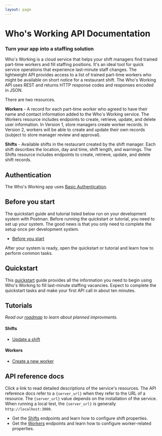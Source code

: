 ```yaml
---
layout: page
---
```


# Who's Working API Documentation

### Turn your app into a staffing solution

Who's Working is a cloud service that helps your shift managers find trained part-time workers and fill staffing positions. It's an ideal tool for quick service operations that experience last-minute staff changes. The lightweight API provides access to a list of trained part-time workers who might be available on short notice for a restaurant shift. The Who's Working API uses REST and returns HTTP response codes and responses encoded in JSON.

There are two resources.

**Workers** - A record for each part-time worker who agreed to have their name and contact information added to the Who's Working service. The Workers resource includes endpoints to create, retrieve, update, and delete user information. In Version 1, store managers create worker records. In Version 2, workers will be able to create and update their own records (subject to store manager review and approval).

**Shifts** - Available shifts in the restaurant created by the shift manager. Each shift describes the location, day and time, shift length, and warnings. The Shifts resource includes endpoints to create, retrieve, update, and delete shift records.

## Authentication

The Who's Working app uses [Basic Authentication](api/basic_auth.md).

## Before you start

The quickstart guide and tutorial listed below run on your development system with Postman. Before running the quickstart or tutorial, you need to set up your system. The good news is that you only need to complete the setup once per development system.

* [Before you start](tutorials/before-you-start-a-tutorial.md)

After your system is ready, open the quickstart or tutorial and learn how to perform common tasks.

## Quickstart

This [quickstart](api/quickstart_working.md) guide provides all the information you need to begin using Who's Working to fill last-minute staffing vacancies. Expect to complete the quickstart tasks and make your first API call in about ten minutes.

## Tutorials
*Read our [roadmap](tutorials/api-doc-roadmap.md) to learn about planned improvments.*

#### Shifts

* [Update a shift](tutorials/update-a-shift.md)

#### Workers

* [Create a new worker](tutorials/Create-a-new-worker.md)

## API reference docs

Click a link to read detailed descriptions of the service's resources. The API reference docs refer to a `{server_url}` when they refer to the URL of a resource. The `{server_url}` value depends on the installation of the service. When running a local test, the `{server_url}` is generally `http://localhost:3000`.

* Get the [Shifts](api/shifts-resources.md) endpoints and learn how to configure shift properties.
* Get the [Workers](api/workers-resources.md) endpoints and learn how to configure worker-related properties.
